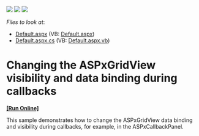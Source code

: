 <!-- default badges list -->
![](https://img.shields.io/endpoint?url=https://codecentral.devexpress.com/api/v1/VersionRange/128537018/13.1.4%2B)
[![](https://img.shields.io/badge/Open_in_DevExpress_Support_Center-FF7200?style=flat-square&logo=DevExpress&logoColor=white)](https://supportcenter.devexpress.com/ticket/details/E442)
[![](https://img.shields.io/badge/📖_How_to_use_DevExpress_Examples-e9f6fc?style=flat-square)](https://docs.devexpress.com/GeneralInformation/403183)
<!-- default badges end -->
<!-- default file list -->
*Files to look at*:

* [Default.aspx](./CS/ExampleE442/Default.aspx) (VB: [Default.aspx](./VB/ExampleE442/Default.aspx))
* [Default.aspx.cs](./CS/ExampleE442/Default.aspx.cs) (VB: [Default.aspx.vb](./VB/ExampleE442/Default.aspx.vb))
<!-- default file list end -->
# Changing the ASPxGridView visibility and data binding during callbacks
<!-- run online -->
**[[Run Online]](https://codecentral.devexpress.com/e442/)**
<!-- run online end -->


<p>This sample demonstrates how to change the ASPxGridView data binding and visibility during callbacks, for example, in the ASPxCallbackPanel.</p>

<br/>


